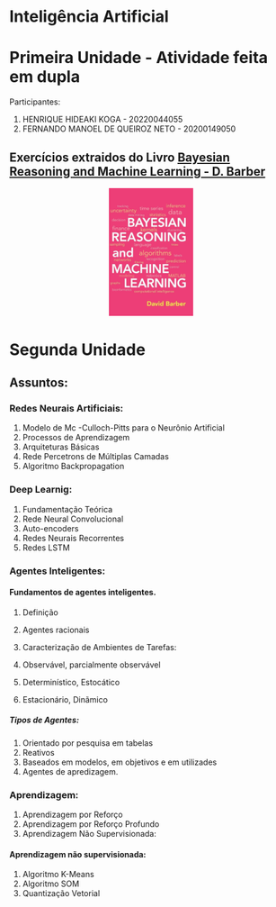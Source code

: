 # Inteligência Artificial

# Primeira Unidade - Atividade feita em dupla 
Participantes: 
1. HENRIQUE HIDEAKI KOGA - 20220044055 
2. FERNANDO MANOEL DE QUEIROZ NETO - 20200149050
## Exercícios extraidos do Livro [Bayesian Reasoning and Machine Learning - D. Barber](http://web4.cs.ucl.ac.uk/staff/D.Barber/textbook/090310.pdf)
<p align="center">
  <img src="Unidade 1/bayesian.jpg" width="150" alt="accessibility text">
</p>

# Segunda Unidade 
## Assuntos:
### Redes Neurais Artificiais: 
  1. Modelo de Mc -Culloch-Pitts para o Neurônio Artificial 
  2. Processos de Aprendizagem 
  3. Arquiteturas Básicas 
  4. Rede Percetrons de Múltiplas Camadas 
  5. Algoritmo Backpropagation
### Deep Learnig: 
  1. Fundamentação Teórica 
  2. Rede Neural Convolucional 
  3. Auto-encoders 
  4. Redes Neurais Recorrentes 
  5. Redes LSTM
### Agentes Inteligentes:
#### Fundamentos de agentes inteligentes.

1. Definição

2. Agentes racionais

3. Caracterização de Ambientes de Tarefas:

4. Observável, parcialmente observável

5. Determinístico, Estocático

6. Estacionário, Dinãmico

##### Tipos de Agentes: 

1. Orientado por pesquisa em tabelas
2. Reativos
3. Baseados em modelos, em objetivos e em utilizades
5. Agentes de apredizagem.

### Aprendizagem:
1. Aprendizagem por Reforço
2. Aprendizagem por Reforço Profundo
3. Aprendizagem Não Supervisionada: 

#### Aprendizagem não supervisionada:
1. Algoritmo K-Means
2. Algoritmo SOM  
3. Quantização Vetorial 

